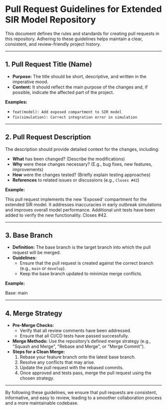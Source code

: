 # Pull Request Guidelines for Extended SIR Model Repository

This document defines the rules and standards for creating pull requests in this repository. Adhering to these guidelines helps maintain a clear, consistent, and review-friendly project history.

---

## 1. Pull Request Title (Name)

- **Purpose:** The title should be short, descriptive, and written in the imperative mood.
- **Content:** It should reflect the main purpose of the changes and, if possible, indicate the affected part of the project.

**Examples:**
- `feat(model): Add exposed compartment to SIR model`
- `fix(simulation): Correct integration error in simulation`

---

## 2. Pull Request Description

The description should provide detailed context for the changes, including:

- **What** has been changed? (Describe the modifications)
- **Why** were these changes necessary? (E.g., bug fixes, new features, improvements)
- **How** were the changes tested? (Briefly explain testing approaches)
- **References** to related issues or discussions (e.g., `Closes #42`)

**Example:**

This pull request implements the new 'Exposed' compartment for the extended SIR model.
It addresses inaccuracies in early outbreak simulations and improves overall model performance.
Additional unit tests have been added to verify the new functionality. Closes #42.

---

## 3. Base Branch

- **Definition:** The base branch is the target branch into which the pull request will be merged.
- **Guidelines:**
  - Ensure that the pull request is created against the correct branch (e.g., `main` or `develop`).
  - Keep the base branch updated to minimize merge conflicts.

**Example:**

Base: main

---

## 4. Merge Strategy

- **Pre-Merge Checks:** 
  - Verify that all review comments have been addressed.
  - Ensure that all CI/CD tests have passed successfully.
- **Merge Methods:** Use the repository’s defined merge strategy (e.g., "Squash and Merge", "Rebase and Merge", or "Merge Commit").
- **Steps for a Clean Merge:**
  1. Rebase your feature branch onto the latest base branch.
  2. Resolve any conflicts that may arise.
  3. Update the pull request with the rebased commits.
  4. Once approved and tests pass, merge the pull request using the chosen strategy.

---

By following these guidelines, we ensure that pull requests are consistent, informative, and easy to review, leading to a smoother collaboration process and a more maintainable codebase.
